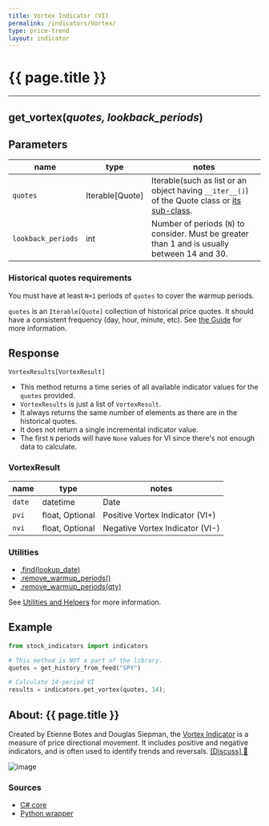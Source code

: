 ```yaml
---
title: Vortex Indicator (VI)
permalink: /indicators/Vortex/
type: price-trend
layout: indicator
---
```


# {{ page.title }}
<hr>

## **get_vortex**(*quotes, lookback_periods*)

## Parameters

| name | type | notes
| -- |-- |--
| `quotes` | Iterable[Quote] | Iterable(such as list or an object having `__iter__()`) of the Quote class or [its sub-class]({{site.baseurl}}/guide/#using-custom-quote-classes).
| `lookback_periods` | int | Number of periods (`N`) to consider.  Must be greater than 1 and is usually between 14 and 30.

### Historical quotes requirements

You must have at least `N+1` periods of `quotes` to cover the warmup periods.

`quotes` is an `Iterable[Quote]` collection of historical price quotes.  It should have a consistent frequency (day, hour, minute, etc).  See [the Guide]({{site.baseurl}}/guide/#historical-quotes) for more information.

## Response

```python
VortexResults[VortexResult]
```

- This method returns a time series of all available indicator values for the `quotes` provided.
- `VortexResults` is just a list of `VortexResult`.
- It always returns the same number of elements as there are in the historical quotes.
- It does not return a single incremental indicator value.
- The first `N` periods will have `None` values for VI since there's not enough data to calculate.

### VortexResult

| name | type | notes
| -- |-- |--
| `date` | datetime | Date
| `pvi` | float, Optional | Positive Vortex Indicator (VI+)
| `nvi` | float, Optional | Negative Vortex Indicator (VI-)

### Utilities

- [.find(lookup_date)]({{site.baseurl}}/utilities#find-indicator-result-by-date)
- [.remove_warmup_periods()]({{site.baseurl}}/utilities#remove-warmup-periods)
- [.remove_warmup_periods(qty)]({{site.baseurl}}/utilities#remove-warmup-periods)

See [Utilities and Helpers]({{site.baseurl}}/utilities#utilities-for-indicator-results) for more information.

## Example

```python
from stock_indicators import indicators

# This method is NOT a part of the library.
quotes = get_history_from_feed("SPY")

# Calculate 14-period VI
results = indicators.get_vortex(quotes, 14);
```

## About: {{ page.title }}

Created by Etienne Botes and Douglas Siepman, the [Vortex Indicator](https://en.wikipedia.org/wiki/Vortex_indicator) is a measure of price directional movement.  It includes positive and negative indicators, and is often used to identify trends and reversals.
[[Discuss] :speech_balloon:]({{site.github.base_repository_url}}/discussions/339 "Community discussion about this indicator")

![image]({{site.baseurl}}/assets/charts/Vortex.png)

### Sources

- [C# core]({{site.base_sourceurl}}/s-z/Vortex/Vortex.cs)
- [Python wrapper]({{site.sourceurl}}/Vortex.py)
